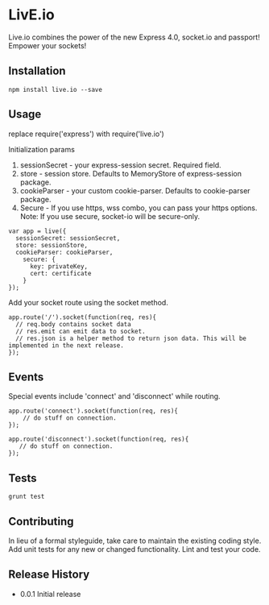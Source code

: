 LivE.io
=========

Live.io combines the power of the new Express 4.0, socket.io and passport! Empower your sockets!

## Installation

    npm install live.io --save

## Usage

  replace require('express') with require('live.io')
  
  Initialization params
  1. sessionSecret - your express-session secret. Required field.
  2. store - session store. Defaults to MemoryStore of express-session package.
  3. cookieParser - your custom cookie-parser. Defaults to cookie-parser package.
  4. Secure - If you use https, wss combo, you can pass your https options. 
    Note: If you use secure, socket-io will be secure-only.


    var app = live({
      sessionSecret: sessionSecret,
      store: sessionStore,
      cookieParser: cookieParser,
        secure: {
          key: privateKey,
          cert: certificate
        }
    });

  Add your socket route using the socket method.

    app.route('/').socket(function(req, res){
      // req.body contains socket data
      // res.emit can emit data to socket.
      // res.json is a helper method to return json data. This will be implemented in the next release.
    });

## Events
  Special events include 'connect' and 'disconnect' while routing.
  
    app.route('connect').socket(function(req, res){
        // do stuff on connection.
    });

    app.route('disconnect').socket(function(req, res){
       // do stuff on connection.
    });
## Tests

    grunt test

## Contributing

In lieu of a formal styleguide, take care to maintain the existing coding style.
Add unit tests for any new or changed functionality. Lint and test your code.

## Release History

* 0.0.1 Initial release
